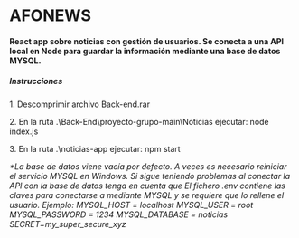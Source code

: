 # AFONEWS
<h4> React app sobre noticias con gestión de usuarios. Se conecta a una API local en Node para guardar la información mediante una base de datos MYSQL. </h4>
<h5>Instrucciones</h5>
<p>1. Descomprimir archivo Back-end.rar</p>
<p>2. En la ruta .\Back-End\proyecto-grupo-main\Noticias ejecutar: node index.js </p>
<p>3. En la ruta .\noticias-app ejecutar: npm start</p>

<i>*La base de datos viene vacía por defecto.</i>
<i>A veces es necesario reiniciar el servicio MYSQL en Windows.</i>
<i>Si sigue teniendo problemas al conectar la API con la base de datos tenga en cuenta que
El fichero .env contiene las claves para conectarse a mediante MYSQL y se requiere que lo rellene el usuario.</i>
<i>Ejemplo:</i>
<i>MYSQL_HOST = localhost</i>
<i>MYSQL_USER = root</i>
<i>MYSQL_PASSWORD = 1234</i>
<i>MYSQL_DATABASE = noticias</i>
<i>SECRET=my_super_secure_xyz</i>


